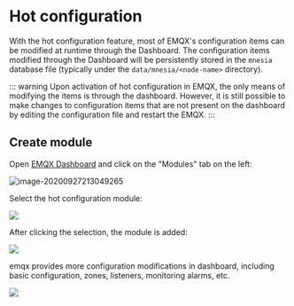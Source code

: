 # Hot configuration

With the hot configuration feature, most of EMQX's configuration items can be modified at runtime through the Dashboard.
The configuration items modified through the Dashboard will be persistently stored in the `mnesia` database file (typically under the `data/mnesia/<node-name>` directory).

::: warning
Upon activation of hot configuration in EMQX, the only means of modifying the items is through the dashboard.
However, it is still possible to make changes to configuration items that are not present on the dashboard by editing the configuration file and restart the EMQX.
:::

## Create module

Open [EMQX Dashboard](http://127.0.0.1:18083/#/modules) and click on the "Modules" tab on the left:

![image-20200927213049265](./assets/modules.png)

Select the hot configuration module:

![](./assets/hot_confs1.png)


After clicking the selection, the module is added:

![](./assets/hot_confs2.png)

emqx provides more configuration modifications in dashboard, including basic configuration, zones, listeners, monitoring alarms, etc.

![](./assets/hot_confs3.png)